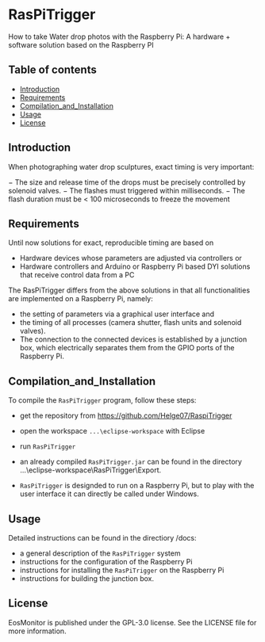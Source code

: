 # RasPiTrigger 
How to take Water drop photos with the Raspberry Pi: 
A hardware + software solution based on the Raspberry PI

## Table of contents
- [Introduction](#Introduction)
- [Requirements](#Requirements)
- [Compilation_and_Installation](#Compilation_and_Installation)
- [Usage](#usage)
- [License](#license)

## Introduction
When photographing water drop sculptures, exact timing is very important:

− The size and release time of the drops must be precisely controlled by solenoid valves.
− The flashes must triggered within milliseconds.
− The flash duration must be < 100 microseconds to freeze the movement

## Requirements
Until now solutions for exact, reproducible timing are based on
- Hardware devices whose parameters are adjusted via controllers or
- Hardware controllers and Arduino or Raspberry Pi based DYI solutions that receive control data from a PC

The RasPiTrigger differs from the above solutions in that all functionalities are implemented on a Raspberry Pi, namely:
- the setting of parameters via a graphical user interface and
- the timing of all processes (camera shutter, flash units and solenoid valves).
- The connection to the connected devices is established by a junction box, which electrically separates them from the GPIO ports of the Raspberry Pi.
 
## Compilation_and_Installation
To compile the `RasPiTrigger` program, follow these steps:
- get the repository from https://github.com/Helge07/RaspiTrigger
- open the workspace  `...\eclipse-workspace` with Eclipse 
- run `RasPiTrigger`
- an already compiled `RasPiTrigger.jar` can be found in the directory  ...\eclipse-workspace\RasPiTrigger\Export.

- `RasPiTrigger` is designded to run on a Raspberry Pi, but to play with the user interface it can directly be called under Windows.

## Usage   
Detailed instructions can be found in the directiory /docs:
- a general description of the `RasPiTrigger` system
- instructions for the configuration of the Raspberry Pi
- instructions for installing the `RasPiTrigger` on the Raspberry Pi
- instructions for building the junction box.

## License
EosMonitor is published under the GPL-3.0 license. See the LICENSE file for more information. 




